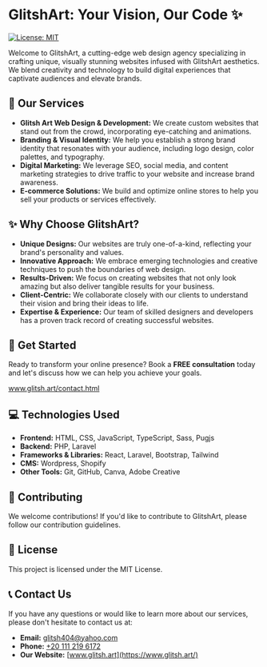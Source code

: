 # GlitshArt: Your Vision, Our Code ✨

[![License: MIT](https://img.shields.io/badge/License-MIT-yellow.svg)](https://opensource.org/licenses/MIT)

Welcome to GlitshArt, a cutting-edge web design agency specializing in crafting unique, visually stunning websites infused with GlitshArt aesthetics. We blend creativity and technology to build digital experiences that captivate audiences and elevate brands.

## 🎨 Our Services

- **Glitsh Art Web Design & Development:** We create custom websites that stand out from the crowd, incorporating eye-catching and animations.
- **Branding & Visual Identity:** We help you establish a strong brand identity that resonates with your audience, including logo design, color palettes, and typography.
- **Digital Marketing:** We leverage SEO, social media, and content marketing strategies to drive traffic to your website and increase brand awareness.
- **E-commerce Solutions:** We build and optimize online stores to help you sell your products or services effectively.

## ✨ Why Choose GlitshArt?

- **Unique Designs:** Our websites are truly one-of-a-kind, reflecting your brand's personality and values.
- **Innovative Approach:** We embrace emerging technologies and creative techniques to push the boundaries of web design.
- **Results-Driven:** We focus on creating websites that not only look amazing but also deliver tangible results for your business.
- **Client-Centric:** We collaborate closely with our clients to understand their vision and bring their ideas to life.
- **Expertise & Experience:** Our team of skilled designers and developers has a proven track record of creating successful websites.

## 🚀 Get Started

Ready to transform your online presence? Book a **FREE consultation** today and let's discuss how we can help you achieve your goals.

www.glitsh.art/contact.html

## 💻 Technologies Used

- **Frontend:** HTML, CSS, JavaScript, TypeScript, Sass, Pugjs
- **Backend:** PHP, Laravel
- **Frameworks & Libraries:** React, Laravel, Bootstrap, Tailwind
- **CMS:** Wordpress, Shopify
- **Other Tools:** Git, GitHub, Canva, Adobe Creative

## 🤝 Contributing

We welcome contributions! If you'd like to contribute to GlitshArt, please follow our contribution guidelines.

## 📝 License

This project is licensed under the MIT License.

## 📞 Contact Us

If you have any questions or would like to learn more about our services, please don't hesitate to contact us at:

- **Email:** [glitsh404@yahoo.com](mailto:glitsh404@outlook.com)
- **Phone:** [+20 111 219 6172](https://wa.me/+201112196172)
- **Our Website:** [www.glitsh.art](https://www.glitsh.art/)
